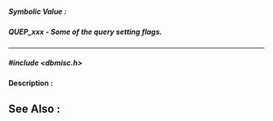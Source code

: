 ##### Symbolic Value : 
##### QUEP_xxx - Some of the query setting flags.
---
##### #include <dbmisc.h>
**Description :**

**See Also :**
[](D:/md_files/.md)
---
